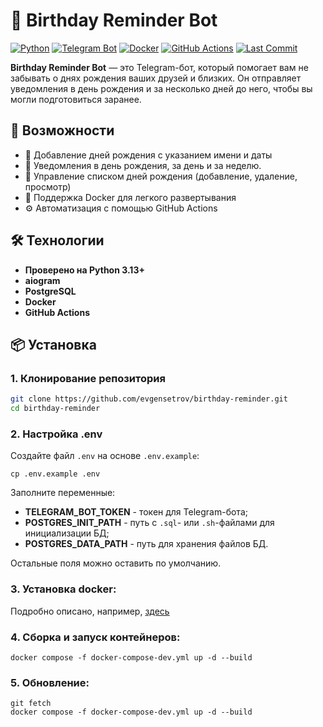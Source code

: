 # 🎉 Birthday Reminder Bot

[![Python](https://img.shields.io/badge/Python-3.13%2B-green?logo=python)](https://www.python.org/)
[![Telegram Bot](https://img.shields.io/badge/Telegram-Bot-blue?logo=telegram)](https://core.telegram.org/bots)
[![Docker](https://img.shields.io/badge/Docker-Supported-blue?logo=docker)](https://www.docker.com/)
[![GitHub Actions](https://img.shields.io/github/actions/workflow/status/evgensetrov/birthday-reminder/ci.yml?label=CI\&logo=github)](https://github.com/evgensetrov/birthday-reminder/actions)
[![Last Commit](https://img.shields.io/github/last-commit/evgensetrov/birthday-reminder/main)](https://github.com/evgensetrov/birthday-reminder)

**Birthday Reminder Bot** — это Telegram-бот, который помогает вам не забывать о днях рождения ваших друзей и близких. Он отправляет уведомления в день рождения и за несколько дней до него, чтобы вы могли подготовиться заранее.

## 🚀 Возможности

* 📅 Добавление дней рождения с указанием имени и даты
* 🔔 Уведомления в день рождения, за день и за неделю.
* 📝 Управление списком дней рождения (добавление, удаление, просмотр)
* 🐳 Поддержка Docker для легкого развертывания
* ⚙️ Автоматизация с помощью GitHub Actions

## 🛠️ Технологии

* **Проверено на Python 3.13+**
* **aiogram**
* **PostgreSQL**
* **Docker**
* **GitHub Actions**

## 📦 Установка

### 1. Клонирование репозитория

```bash
git clone https://github.com/evgensetrov/birthday-reminder.git
cd birthday-reminder
```

### 2. Настройка .env

Создайте файл `.env` на основе `.env.example`:
```
cp .env.example .env
```

Заполните переменные:
* **TELEGRAM_BOT_TOKEN** - токен для Telegram-бота;
* **POSTGRES_INIT_PATH** - путь с ```.sql```- или ```.sh```-файлами для инициализации БД;
* **POSTGRES_DATA_PATH** - путь для хранения файлов БД.

Остальные поля можно оставить по умолчанию.

### 3. Установка docker:

Подробно описано, например, [здесь](https://docs.docker.com/engine/install/)

### 4. Сборка и запуск контейнеров:

```
docker compose -f docker-compose-dev.yml up -d --build
```

### 5. Обновление:
```
git fetch
docker compose -f docker-compose-dev.yml up -d --build
```
